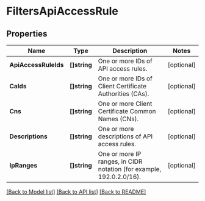 # FiltersApiAccessRule

## Properties

Name | Type | Description | Notes
------------ | ------------- | ------------- | -------------
**ApiAccessRuleIds** | **[]string** | One or more IDs of API access rules. | [optional] 
**CaIds** | **[]string** | One or more IDs of Client Certificate Authorities (CAs). | [optional] 
**Cns** | **[]string** | One or more Client Certificate Common Names (CNs). | [optional] 
**Descriptions** | **[]string** | One or more descriptions of API access rules. | [optional] 
**IpRanges** | **[]string** | One or more IP ranges, in CIDR notation (for example, 192.0.2.0/16). | [optional] 

[[Back to Model list]](../README.md#documentation-for-models) [[Back to API list]](../README.md#documentation-for-api-endpoints) [[Back to README]](../README.md)


